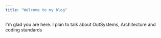 ```yaml
---
title: "Welcome to my blog"
---
```


I'm glad you are here. I plan to talk about OutSystems, Architecture and coding standards
